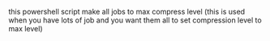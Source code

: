 this powershell script make all jobs to max compress level (this is used when you have lots of job and you want them all to set compression level to max level)
